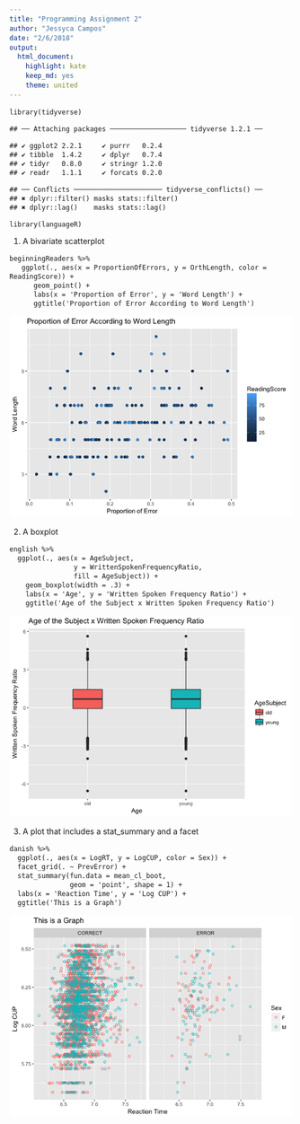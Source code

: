 ```yaml
---
title: "Programming Assignment 2"
author: "Jessyca Campos"
date: "2/6/2018"
output: 
  html_document:        
    highlight: kate
    keep_md: yes
    theme: united
---
```



```{r}
library(tidyverse)
```

```
## ── Attaching packages ─────────────────── tidyverse 1.2.1 ──
```

```
## ✔ ggplot2 2.2.1     ✔ purrr   0.2.4
## ✔ tibble  1.4.2     ✔ dplyr   0.7.4
## ✔ tidyr   0.8.0     ✔ stringr 1.2.0
## ✔ readr   1.1.1     ✔ forcats 0.2.0
```

```
## ── Conflicts ────────────────────── tidyverse_conflicts() ──
## ✖ dplyr::filter() masks stats::filter()
## ✖ dplyr::lag()    masks stats::lag()
```

```{r}
library(languageR)
```

1. A bivariate scatterplot


```{r}
beginningReaders %>%
   ggplot(., aes(x = ProportionOfErrors, y = OrthLength, color = ReadingScore)) +
      geom_point() +
      labs(x = 'Proportion of Error', y = 'Word Length') +
      ggtitle('Proportion of Error According to Word Length')
```

![](pa2_files/figure-html/unnamed-chunk-2-1.png)<!-- -->

2. A boxplot


```{r}
english %>%
  ggplot(., aes(x = AgeSubject,
                y = WrittenSpokenFrequencyRatio, 
                fill = AgeSubject)) + 
    geom_boxplot(width = .3) +
    labs(x = 'Age', y = 'Written Spoken Frequency Ratio') +
    ggtitle('Age of the Subject x Written Spoken Frequency Ratio')
```

![](pa2_files/figure-html/unnamed-chunk-3-1.png)<!-- -->

3. A plot that includes a stat_summary and a facet


```{r}
danish %>%
  ggplot(., aes(x = LogRT, y = LogCUP, color = Sex)) +
  facet_grid(. ~ PrevError) + 
  stat_summary(fun.data = mean_cl_boot, 
               geom = 'point', shape = 1) +
  labs(x = 'Reaction Time', y = 'Log CUP') +
  ggtitle('This is a Graph')
```

![](pa2_files/figure-html/unnamed-chunk-4-1.png)<!-- -->




